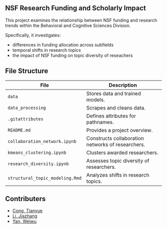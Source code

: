 ## NSF Research Funding and Scholarly Impact
This project examines the relationship between NSF funding and research trends 
within the Behavioral and Cognitive Sciences Division.

Specifically, it investigates:
- differences in funding allocation across subfields
- temporal shifts in research topics
- the impact of NSF funding on topic diversity of reseachers

## File Structure
| File | Description |
|------|------------|
| `data` | Stores data and trained models. |
| `data_processing` | Scrapes and cleans data. |
| `.gitattributes` | Defines attributes for pathnames. |
| `README.md` | Provides a project overview. |
| `collaboration_network.ipynb` | Constructs collaboration networks of researchers. |
| `kmeans_clustering.ipynb` | Clusters awarded researchers. |
| `research_diversity.ipynb` | Assesses topic diversity of researchers. |
| `structural_topic_modeling.Rmd` | Analyzes shifts in research topics. |

## Contributers
- [Cong, Tianyue](https://github.com/cty20010831)
- [Li, Jiazhang](https://github.com/Vindmn1234)
- [Yan, Weiwu](https://github.com/naivetoad)
